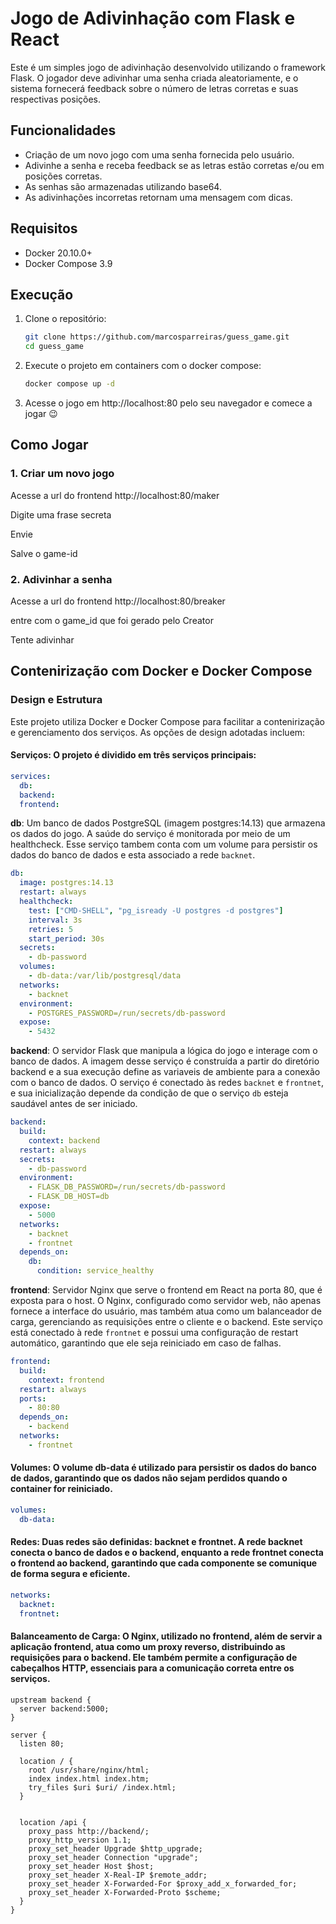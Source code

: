 # Jogo de Adivinhação com Flask e React

Este é um simples jogo de adivinhação desenvolvido utilizando o framework Flask. O jogador deve adivinhar uma senha criada aleatoriamente, e o sistema fornecerá feedback sobre o número de letras corretas e suas respectivas posições.

## Funcionalidades

- Criação de um novo jogo com uma senha fornecida pelo usuário.
- Adivinhe a senha e receba feedback se as letras estão corretas e/ou em posições corretas.
- As senhas são armazenadas utilizando base64.
- As adivinhações incorretas retornam uma mensagem com dicas.

## Requisitos

- Docker 20.10.0+
- Docker Compose 3.9

## Execução

1. Clone o repositório:

   ```bash
   git clone https://github.com/marcosparreiras/guess_game.git
   cd guess_game
   ```

2. Execute o projeto em containers com o docker compose:

   ```bash
   docker compose up -d
   ```

3. Acesse o jogo em http://localhost:80 pelo seu navegador e comece a jogar 😉

## Como Jogar

### 1. Criar um novo jogo

Acesse a url do frontend http://localhost:80/maker

Digite uma frase secreta

Envie

Salve o game-id

### 2. Adivinhar a senha

Acesse a url do frontend http://localhost:80/breaker

entre com o game_id que foi gerado pelo Creator

Tente adivinhar

## Contenirização com Docker e Docker Compose

### Design e Estrutura

Este projeto utiliza Docker e Docker Compose para facilitar a contenirização e gerenciamento dos serviços. As opções de design adotadas incluem:

#### Serviços: O projeto é dividido em três serviços principais:

```yaml
services:
  db:
  backend:
  frontend:
```

**db**: Um banco de dados PostgreSQL (imagem postgres:14.13) que armazena os dados do jogo. A saúde do serviço é monitorada por meio de um healthcheck. Esse serviço tambem conta com um volume para persistir os dados do banco de dados e esta associado a rede `backnet`.

```yml
db:
  image: postgres:14.13
  restart: always
  healthcheck:
    test: ["CMD-SHELL", "pg_isready -U postgres -d postgres"]
    interval: 3s
    retries: 5
    start_period: 30s
  secrets:
    - db-password
  volumes:
    - db-data:/var/lib/postgresql/data
  networks:
    - backnet
  environment:
    - POSTGRES_PASSWORD=/run/secrets/db-password
  expose:
    - 5432
```

**backend**: O servidor Flask que manipula a lógica do jogo e interage com o banco de dados. A imagem desse serviço é construída a partir do diretório backend e a sua execução define as variaveis de ambiente para a conexão com o banco de dados. O serviço é conectado às redes `backnet` e `frontnet`, e sua inicialização depende da condição de que o serviço `db` esteja saudável antes de ser iniciado.

```yml
backend:
  build:
    context: backend
  restart: always
  secrets:
    - db-password
  environment:
    - FLASK_DB_PASSWORD=/run/secrets/db-password
    - FLASK_DB_HOST=db
  expose:
    - 5000
  networks:
    - backnet
    - frontnet
  depends_on:
    db:
      condition: service_healthy
```

**frontend**: Servidor Nginx que serve o frontend em React na porta 80, que é exposta para o host. O Nginx, configurado como servidor web, não apenas fornece a interface do usuário, mas também atua como um balanceador de carga, gerenciando as requisições entre o cliente e o backend. Este serviço está conectado à rede `frontnet` e possui uma configuração de restart automático, garantindo que ele seja reiniciado em caso de falhas.

```yml
frontend:
  build:
    context: frontend
  restart: always
  ports:
    - 80:80
  depends_on:
    - backend
  networks:
    - frontnet
```

#### Volumes: O volume db-data é utilizado para persistir os dados do banco de dados, garantindo que os dados não sejam perdidos quando o container for reiniciado.

```yml
volumes:
  db-data:
```

#### Redes: Duas redes são definidas: backnet e frontnet. A rede backnet conecta o banco de dados e o backend, enquanto a rede frontnet conecta o frontend ao backend, garantindo que cada componente se comunique de forma segura e eficiente.

```yml
networks:
  backnet:
  frontnet:
```

#### Balanceamento de Carga: O Nginx, utilizado no frontend, além de servir a aplicação frontend, atua como um proxy reverso, distribuindo as requisições para o backend. Ele também permite a configuração de cabeçalhos HTTP, essenciais para a comunicação correta entre os serviços.

```
upstream backend {
  server backend:5000;
}

server {
  listen 80;

  location / {
    root /usr/share/nginx/html;
    index index.html index.htm;
    try_files $uri $uri/ /index.html;
  }


  location /api {
    proxy_pass http://backend/;
    proxy_http_version 1.1;
    proxy_set_header Upgrade $http_upgrade;
    proxy_set_header Connection "upgrade";
    proxy_set_header Host $host;
    proxy_set_header X-Real-IP $remote_addr;
    proxy_set_header X-Forwarded-For $proxy_add_x_forwarded_for;
    proxy_set_header X-Forwarded-Proto $scheme;
  }
}
```
